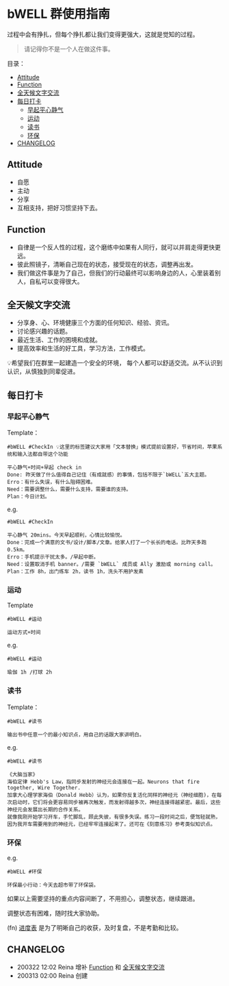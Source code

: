 # bWELL 群使用指南
过程中会有挣扎，但每个挣扎都让我们变得更强大，这就是觉知的过程。
> 请记得你不是一个人在做这件事。

目录：
- [Attitude](#attitude)
- [Function](#function)
- [全天候文字交流](#全天候文字交流)
- [每日打卡](#每日打卡)
  * [早起平心静气](#早起平心静气)
  * [运动](#运动)
  * [读书](#读书)
  * [环保](#环保)
- [CHANGELOG](#CHANGELOG)

## Attitude
* 自愿
* 主动
* 分享
* 互相支持，把好习惯坚持下去。

## Function
* 自律是一个反人性的过程，这个磨练中如果有人同行，就可以并肩走得更快更远。
* 彼此照镜子，清晰自己现在的状态，接受现在的状态，调整再出发。
* 我们做这件事是为了自己，但我们的行动最终可以影响身边的人，心里装着别人，自私可以变得很大。

## 全天候文字交流
* 分享身、心、环境健康三个方面的任何知识、经验、资讯。
* 讨论感兴趣的话题。
* 最近生活、工作的困境和成就。
* 提高效率和生活的好工具，学习方法，工作模式。

💡希望我们在群里一起建造一个安全的环境， 每个人都可以舒适交流。从不认识到认识，从慎独到同辈促进。

## 每日打卡
### 早起平心静气
Template：
```
#bWELL #CheckIn 💡这里的标签建议大家用「文本替换」模式提前设置好，节省时间，苹果系统和输入法都自带这个功能

平心静气+时间+早起 check in
Done: 昨天做了什么值得自己记住（有成就感）的事情，包括不限于`bWELL`五大主题。
Erro：有什么失误，有什么阻碍困难。
Need：需要调整什么，需要什么支持，需要谁的支持。
Plan：今日计划。
```
e.g. 
```
#bWELL #CheckIn

平心静气 20mins。今天早起顺利，心情比较愉悦。
Done：完成一个满意的文书/设计/脚本/文章。给家人打了一个长长的电话。比昨天多跑 0.5km。
Erro：手机提示干扰太多。/早起中断。
Need：设置取消手机 banner。/需要 `bWELL` 成员或 Ally 激励或 morning call。
Plan：工作 8h，出门练车 2h，读书 1h，洗头不用护发素
```

### 运动
Template
```
#bWELL #运动

运动方式+时间
```
e.g. 
```
#bWELL #运动

瑜伽 1h /打球 2h 
```

### 读书
Template：
```
#bWELL #读书

输出书中任意一个的最小知识点，用自己的话跟大家讲明白。
```
e.g. 
```
#bWELL #读书

《大脑当家》
海伯定律 Hebb's Law，指同步发射的神经元会连接在一起。Neurons that fire together, Wire Together.
加拿大心理学家海伯（Donald Hebb）认为，如果你反复活化同样的神经元（神经细胞)，在每次启动时，它们将会更容易同步被再次触发，而发射得越多次，神经连接得越紧密。最后，这些神经元会发展出长期的合作关系。
就像我刚开始学习开车，手忙脚乱，顾此失彼，有很多失误。练习一段时间之后，便驾轻就熟，因为我开车需要用到的神经元，已经牢牢连接起来了。还可在《刻意练习》参考类似知识点。
```

### 环保
e.g. 
```
#bWELL #环保

环保最小行动：今天去超市带了环保袋。
```

如果以上需要坚持的重点内容间断了，不用担心，调整状态，继续跟进。

调整状态有困难，随时找大家协助。


(fn)  [进度表](https://docs.qq.com/sheet/DTHZUUnF1WnlFbVlV?tab=BB08J2&c=C4A0A0) 是为了明晰自己的收获，及时复盘，不是考勤和比较。

## CHANGELOG

* 200322 12:02 Reina 增补 [Function](#Function) 和 [全天候文字交流](#全天候文字交流)
* 200313 02:00  Reina 创建
